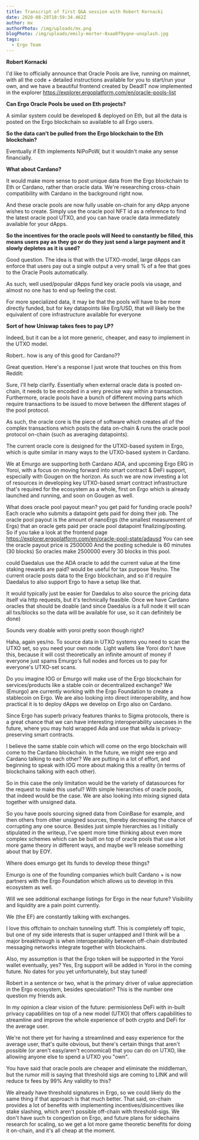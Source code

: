 ```yaml
---
title: Transcript of first Q&A session with Robert Kornacki
date: 2020-08-28T18:59:34.462Z
author: mx
authorPhoto: /img/uploads/mx.png
blogPhoto: /img/uploads/emily-morter-8xaa0f9yqne-unsplash.jpg
tags:
  - Ergo Team
---
```

**Robert Kornacki**

I'd like to officially announce that Oracle Pools are live, running on mainnet, with all the code + detailed instructions available for you to start/run your own, and we have a beautiful frontend created by DeadIT now implemented in the explorer https://explorer.ergoplatform.com/en/oracle-pools-list

**Can Ergo Oracle Pools be used on Eth projects?**

A similar system could be developed & deployed on Eth, but all the data is posted on the Ergo blockchain so available to all Ergo users.

**So the data can’t be pulled from the Ergo blockchain to the Eth blockchain?**

Eventually if Eth implements NiPoPoW, but it wouldn't make any sense financially.

**What about Cardano?**

It would make more sense to post unique data from the Ergo blockchain to Eth or Cardano, rather than oracle data. We're researching cross-chain compatibility with Cardano in the background right now. 

And these oracle pools are now fully usable on-chain for any dApp anyone wishes to create. Simply use the oracle pool NFT id as a reference to find the latest oracle pool UTXO, and you can have oracle data immediately available for your dApps.

**So the incentives for the oracle pools will Need to constantly be filled, this means users pay as they go or do they just send a large payment and it slowly depletes as it is used?**

Good question. The idea is that with the UTXO-model, large dApps can enforce that users pay out a single output a very small % of a fee that goes to the Oracle Pools automatically.

As such, well used/popular dApps fund key oracle pools via usage, and almost no one has to end up feeling the cost.

For more specialized data, it may be that the pools will have to be more directly funded, but for key datapoints like Erg/USD, that will likely be the equivalent of core infrastructure available for everyone

**Sort of how Uniswap takes fees to pay LP?**

Indeed, but it can be a lot more generic, cheaper, and easy to implement in the UTXO model.

Robert.. how is any of this good for Cardano??

Great question. Here's a response I just wrote that touches on this from Reddit:

Sure, I'll help clarify. Essentially when external oracle data is posted on-chain, it needs to be encoded in a very precise way within a transaction. Furthermore, oracle pools have a bunch of different moving parts which require transactions to be issued to move between the different stages of the pool protocol.

As such, the oracle core is the piece of software which creates all of the complex transactions which posts the data on-chain & runs the oracle pool protocol on-chain (such as averaging datapoints).

The current oracle core is designed for the UTXO-based system in Ergo, which is quite similar in many ways to the UTXO-based system in Cardano.

We at Emurgo are supporting both Cardano ADA, and upcoming Ergo ERG in Yoroi, with a focus on moving forward into smart contract & DeFi support, especially with Gougen on the horizon. As such we are now investing a lot of resources in developing key UTXO-based smart contract infrastructure that's required for the ecosystem as a whole, first on Ergo which is already launched and running, and soon on Gougen as well.

What does oracle pool payout mean? you get paid for funding oracle pools?
Each oracle who submits a datapoint gets paid for doing their job. The oracle pool payout is the amount of nanoErgs (the smallest measurement of Ergs) that an oracle gets paid per oracle pool datapoint finalizing/posting.
So if you take a look at the frontend page https://explorer.ergoplatform.com/en/oracle-pool-state/adausd
You can see the oracle payout price is 2500000
And the posting schedule is 60 minutes (30 blocks)
So oracles make 2500000 every 30 blocks in this pool.

could Daedalus use the ADA oracle to add the current value at the time staking rewards are paid? would be useful for tax purpose
Yes/no. The current oracle posts data to the Ergo blockchain, and so it'd require Daedalus to also support Ergo to have a setup like that.

It would typically just be easier for Daedalus to also source the pricing data itself via http requests, but it's technically feasible. Once we have Cardano oracles that should be doable (and since Daedalus is a full node it will scan all txs/blocks so the data will be available for use, so it can definitely be done)

Sounds very doable with yoroi pretty soon though right?

Haha, again yes/no. To source data in UTXO systems you need to scan the UTXO set, so you need your own node. Light wallets like Yoroi don't have this, because it will cost theoretically an infinite amount of money if everyone just spams Emurgo's full nodes and forces us to pay for everyone's UTXO-set scans.

Do you imagine IOG or Emurgo will make use of the Ergo blockchain for services/products like a stable coin or decentralized exchange?
We (Emurgo) are currently working with the Ergo Foundation to create a stablecoin on Ergo.
We are also looking into direct interoperability, and how practical it is to deploy dApps we develop on Ergo also on Cardano.

Since Ergo has superb privacy features thanks to Sigma protocols, there is a great chance that we can have interesting interoperability usecases in the future, where you may hold wrapped Ada and use that wAda is privacy-preserving smart contracts.

I believe the same stable coin which will come on the ergo blockchain will come to the Cardano blockchain. In the future, we might see ergo and Cardano talking to each other?
We are putting in a lot of effort, and beginning to speak with IOG more about making this a reality (in terms of blockchains talking with each other).

So in this case the only limitation would be the variety of datasources for the request to make this useful?
With simple hierarchies of oracle pools, that indeed would be the case. We are also looking into mixing signed data together with unsigned data.

So you have pools sourcing signed data from CoinBase for example, and then others from other unsigned sources, thereby decreasing the chance of corrupting any one source.
Besides just simple hierarchies as I initially stipulated in the writeup, I've spent more time thinking about even more complex schemes which can be built on top of oracle pools that use a lot more game theory in different ways, and maybe we'll release something about that by EOY.

Where does emurgo get its funds to develop these things?

Emurgo is one of the founding companies which built Cardano + is now partners with the Ergo Foundation which allows us to develop in this ecosystem as well.

Will we see additional exchange listings for Ergo in the near future?  Visibility and liquidity are a pain point currently.

We (the EF) are constantly talking with exchanges.

I love this offchain to onchain tunneling stuff.
This is completely off topic, but one of my side interests that is super untapped and I think will be a major breakthrough is when interoperability between off-chain distributed messaging networks integrate together with blockchains.

Also, my assumption is that the Ergo token will be supported in the Yoroi wallet eventually, yes?
Yes, Erg support will be added in Yoroi in the coming future. No dates for you yet unfortunately, but stay tuned!

Robert in a sentence or two, what is the primary driver of value appreciation in the Ergo ecosystem, besides speculation? This is the number one question my friends ask.

In my opinion a clear vision of the future: permisionless DeFi with in-built privacy capabilities on top of a new model (UTXO) that offers capabilities to streamline and improve the whole experience of both crypto and DeFi for the average user.

We're not there yet for having a streamlined and easy experience for the average user, that's quite obvious, but there's certain things that aren't possible (or aren't easy/aren't economical) that you can do on UTXO, like allowing anyone else to spend a UTXO you "own".

You have said that oracle pools are cheaper and eliminate the middleman, but the rumor mill is saying that threshold sigs are coming to LINK and will reduce tx fees by 99%
Any validity to this?

We already have threshold signatures in Ergo, so we could likely do the same thing if that approach is that much better.
That said, on-chain provides a lot of benefits with implementing incentives/disincentives like stake slashing, which aren't possible off-chain with threshold-sigs.
We don't have such tx congestion on Ergo, and future plans for sidechains research for scaling, so we get a lot more game theoretic benefits for doing it on-chain, and it's all cheap at the moment.